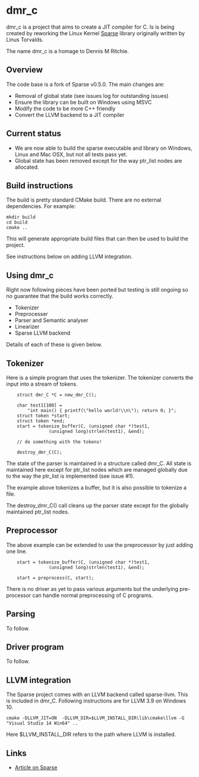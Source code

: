 # dmr_c

dmr_c is a project that aims to create a JIT compiler for C. Is is being created by reworking the Linux Kernel [Sparse](https://sparse.wiki.kernel.org/index.php/Main_Page) library originally written by Linus Torvalds. 

The name dmr_c is a homage to Dennis M Ritchie.

## Overview

The code base is a fork of Sparse v0.5.0. The main changes are:

* Removal of global state (see issues log for outstanding issues)
* Ensure the library can be built on Windows using MSVC
* Modify the code to be more C++ friendly
* Convert the LLVM backend to a JIT compiler

## Current status

* We are now able to build the sparse executable and library on Windows, Linux and Mac OSX, but not all tests pass yet.
* Global state has been removed except for the way ptr_list nodes are allocated.

## Build instructions

The build is pretty standard CMake build. There are no external dependencies. For example:

```
mkdir build
cd build
cmake ..
```
This will generate appropriate build files that can then be used to build the project.

See instructions below on adding LLVM integration.

## Using dmr_c

Right now following pieces have been ported but testing is still ongoing so no guarantee that the build works correctly.

* Tokenizer
* Preprocesser
* Parser and Semantic analyser
* Linearizer
* Sparse LLVM backend

Details of each of these is given below.

## Tokenizer

Here is a simple program that uses the tokenizer. The tokenizer converts the input into a stream of tokens.

```
	struct dmr_C *C = new_dmr_C();

	char test1[100] =
	    "int main() { printf(\"hello world!\\n\"); return 0; }";
	struct token *start;
	struct token *end;
	start = tokenize_buffer(C, (unsigned char *)test1,
				(unsigned long)strlen(test1), &end);

	// do something with the tokens!

	destroy_dmr_C(C);
```

The state of the parser is maintained in a structure called dmr_C. All state is maintained here except for ptr_list nodes which are
managed globally due to the way the ptr_list is implemented (see issue #1).

The example above tokenizes a buffer, but it is also possible to tokenize a file.

The destroy_dmr_C() call cleans up the parser state except for the globally maintained ptr_list nodes.

## Preprocessor

The above example can be extended to use the preprocessor by just adding one line.

```
	start = tokenize_buffer(C, (unsigned char *)test1,
				(unsigned long)strlen(test1), &end);

	start = preprocess(C, start);
```

There is no driver as yet to pass various arguments but the underlying pre-processor can handle normal preprocessing of C programs.

## Parsing 

To follow.

## Driver program

To follow.

## LLVM integration

The Sparse project comes with an LLVM backend called sparse-llvm. This is included in dmr_C. Following instructions are
for LLVM 3.9 on Windows 10. 

```
cmake -DLLVM_JIT=ON  -DLLVM_DIR=$LLVM_INSTALL_DIR\lib\cmake\llvm -G "Visual Studio 14 Win64" ..
```

Here $LLVM_INSTALL_DIR refers to the path where LLVM is installed. 

## Links

* [Article on Sparse](https://lwn.net/Articles/689907/)
